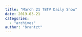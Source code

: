 ```yaml
---
title: "March 21 TBTV Daily Show"
date: 2019-03-21
categories: 
  - "archives"
author: "brantzt"
---
```



